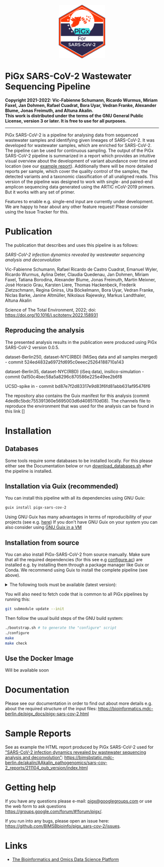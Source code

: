 <a name="logo"/>
<div align="center">
<img src="images/Logo_PiGx.png" alt="PiGx Logo"  width="30%" height="30%" ></img>
</a>
</div>

# PiGx SARS-CoV-2 Wastewater Sequencing Pipeline

**Copyright 2021-2022: Vic-Fabienne Schumann, Ricardo Wurmus, Miriam Faxel, Jan
Dohmen, Rafael Cuadrat, Bora Uyar, Vedran Franke, Alexander Blume, Jonas
Freimuth, and Altuna Akalin.**  
**This work is distributed under the terms of the GNU General Public
License, version 3 or later. It is free to use for all purposes.**

-----------

PiGx SARS-CoV-2 is a pipeline for analysing data from sequenced wastewater
samples and identifying given lineages of SARS-CoV-2. It was developed for
wastewater samples, which are enriched for SARS-CoV-2. The pipeline can be used
for continuous sampling. The output of the PiGx SARS-CoV-2 pipeline is
summarized in a report which provides an intuitive visual overview about the
development of variant abundance over time and location (see our
[example report](https://github.com/BIMSBbioinfo/pigx_sars-cov-2#sample-reports)).
Additionally there will be more detailed reports per sample, which cover the
quality control of the samples, the detected variants and a taxonomic
classification of all unaligned reads. This version of the pipeline was designed
to work with single- and paired-end amplicon sequencing data generated using the
ARTIC nCoV-2019 primers. But it works with any set of primer.

Features to enable e.g. single-end input are currently under development. We are
happy to hear about any other feature request! Please consider using the Issue
Tracker for this.

# Publication

The publication that describes and uses this pipeline is as follows:

_SARS-CoV-2 infection dynamics revealed by wastewater sequencing analysis and
deconvolution_

Vic-Fabienne Schumann, Rafael Ricardo de Castro Cuadrat, Emanuel Wyler, Ricardo
Wurmus, Aylina Deter, Claudia Quedenau, Jan Dohmen, Miriam Faxel, Tatiana
Borodina, Alexander Blume, Jonas Freimuth, Martin Meixner, José Horacio Grau,
Karsten Liere, Thomas Hackenbeck, Frederik Zietzschmann, Regina Gnirss, Uta
Böckelmann, Bora Uyar, Vedran Franke, Niclas Barke, Janine Altmüller, Nikolaus
Rajewsky, Markus Landthaler, Altuna Akalin

Science of The Total Environment, 2022; doi:
<https://doi.org/10.1016/j.scitotenv.2022.158931>

## Reproducing the analysis

The presented analysis results in the publication were produced using PiGx
SARS-CoV-2 version 0.0.5.

dataset-Berlin250, dataset-NYC(RBD) (MiSeq data and all samples merged) - commit
524ed4832a6972fd695c0eeec25264188710a143

dataset-Berlin35, dataset-NYC(RBD) (iSeq data), insilico-simulation - commit
0a150c4bec58a5a8296c870586e225e49ee2b6f8

UCSD-spike in - commit bd87e7f2d83317e9d83f6fd81abb631af95476f6

The repository also contains the Guix manifest for this analysis (commit
4ded8c5bdc755391360e5695003d6d4085110d08). The channels file to reproduce the
environment that was used for the analysis can be found in this link []

# Installation

## Databases

Some tools require some databases to be installed locally. For this please
either see the Documentation below or run
[download_databases.sh](https://github.com/BIMSBbioinfo/pigx_sars-cov-2/blob/main/scripts/download_databases.sh.in)
after the pipeline is installed.

## Installation via Guix (recommended)

You can install this pipeline with all its dependencies using GNU Guix:

```sh
guix install pigx-sars-cov-2
```

Using GNU Guix has many advantages in terms of reproducibility of your projects
(see e.g.
[here](https://academic.oup.com/gigascience/article/7/12/giy123/5114263)) If you
don't have GNU Guix on your system you can also consider using
[GNU Guix in a VM](https://guix.gnu.org/manual/en/html_node/Running-Guix-in-a-VM.html)

## Installation from source

You can also install PiGx-SARS-CoV-2 from source manually. Make sure that all
the required dependencies (for this see e.g
[configure.ac](https://github.com/BIMSBbioinfo/pigx_sars-cov-2/blob/main/configure.ac))
are installed e.g. by installing them through a package manager like Guix or
Conda. We recommend using Guix to install the complete pipeline (see above).

<details>
    <summary> The following tools must be available (latest version): </summary>

- snakemake
- samtools
- bwa
- bedtools
- fastp
- fastqc
- R
- Rscript
- kraken2
- kraken2-build
- ktImportKrona
- ktImportTaxonomy
- ivar
- lofreq
- vep
- multiqc
- pandoc

And the R-packages:  

- DT
- base64url
- deconvr
- dplyr
- ggplot2
- htmltools
- jsonlite
- magrittr
- mass
- plotly
- qpcR
- reshape2
- R.utils
- rmarkdown
- stringr
- tidyr
- viridis

All of these dependencies must be present in the environment at
configuration time.
</details>

You will also need to fetch code that is common to all PiGx pipelines by running
this:

```sh
git submodule update --init
```

Then follow the usual build steps of the GNU build system:

```sh
./bootstrap.sh # to generate the "configure" script
./configure
make
make check
```

## Use the Docker Image

Will be available soon

# Documentation

Please see our documentation in order to find out about more details e.g. about
the required structure of the input files:
<https://bioinformatics.mdc-berlin.de/pigx_docs/pigx-sars-cov-2.html>

# Sample Reports

See as example the HTML report produced by PiGx SARS-CoV-2 used for
["SARS-CoV-2 infection dynamics revealed by wastewater sequencing analysis and deconvolution"](https://doi.org/10.1016/j.scitotenv.2022.158931):
<https://bimsbstatic.mdc-berlin.de/akalin/AAkalin_pathogenomics/sars-cov-2_reports/211104_pub_version/index.html>

# Getting help

If you have any questions please e-mail: pigx@googlegroups.com or use the web
form to ask questions <https://groups.google.com/forum/#!forum/pigx/>.

If you run into any bugs, please open an issue here:
<https://github.com/BIMSBbioinfo/pigx_sars-cov-2/issues>.

# Links

- [The Bioinformatics and Omics Data Science Platform](https://bioinformatics.mdc-berlin.de)
